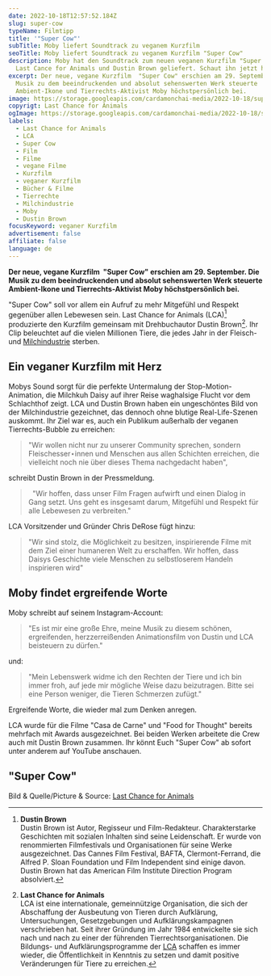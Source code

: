 ```yaml
---
date: 2022-10-18T12:57:52.184Z
slug: super-cow
typeName: Filmtipp
title: '"Super Cow"'
subTitle: Moby liefert Soundtrack zu veganem Kurzfilm
seoTitle: Moby liefert Soundtrack zu veganem Kurzfilm "Super Cow"
description: Moby hat den Soundtrack zum neuen veganen Kurzfilm "Super Cow" von
  Last Cance for Animals und Dustin Brown geliefert. Schaut ihn jetzt hier an!
excerpt: Der neue, vegane Kurzfilm  "Super Cow" erschien am 29. September. Die
  Musik zu dem beeindruckenden und absolut sehenswerten Werk steuerte
  Ambient-Ikone und Tierrechts-Aktivist Moby höchstpersönlich bei.
image: https://storage.googleapis.com/cardamonchai-media/2022-10-18/super-cow-last-chance-for-animals-jpeg-imagine-080808_1a1b1b_1024_768/640.webp
copyrigt: Last Chance for Animals
ogImage: https://storage.googleapis.com/cardamonchai-media/2022-10-18/super-cow-last-chance-for-animals-fb-jpeg-imagine-080808_252626_1200_628/640.webp
labels:
  - Last Chance for Animals
  - LCA
  - Super Cow
  - Film
  - Filme
  - vegane Filme
  - Kurzfilm
  - veganer Kurzfilm
  - Bücher & Filme
  - Tierrechte
  - Milchindustrie
  - Moby
  - Dustin Brown
focusKeyword: veganer Kurzfilm
advertisement: false
affiliate: false
language: de
---
```

**Der neue, vegane Kurzfilm  "Super Cow" erschien am 29. September. Die Musik zu dem beeindruckenden und absolut sehenswerten Werk steuerte Ambient-Ikone und Tierrechts-Aktivist Moby höchstpersönlich bei.**

"Super Cow" soll vor allem ein Aufruf zu mehr Mitgefühl und Respekt gegenüber allen Lebewesen sein. Last Chance for Animals (LCA)[^1] produzierte den Kurzfilm gemeinsam mit Drehbuchautor Dustin Brown[^2]. Ihr Clip beleuchtet auf die vielen Millionen Tiere, die jedes Jahr in der Fleisch- und [Milchindustrie](/2014/09/pflanzenmilch-wieso-denn-bloss/) sterben.

## Ein veganer Kurzfilm mit Herz

Mobys Sound sorgt für die perfekte Untermalung der Stop-Motion-Animation, die Milchkuh Daisy auf ihrer Reise waghalsige Flucht vor dem Schlachthof zeigt. LCA und Dustin Brown haben ein ungeschöntes Bild von der Milchindustrie gezeichnet, das dennoch ohne blutige Real-Life-Szenen auskommt. Ihr Ziel war es, auch ein Publikum außerhalb der veganen Tierrechts-Bubble zu erreichen:

> "Wir wollen nicht nur zu unserer Community sprechen, sondern Fleischesser⋆innen und Menschen aus allen Schichten erreichen, die vielleicht noch nie über dieses Thema nachgedacht haben", 

schreibt Dustin Brown in der Pressmeldung.

>   "Wir hoffen, dass unser Film Fragen aufwirft und einen Dialog in Gang setzt. Uns geht es insgesamt darum, Mitgefühl und Respekt für alle Lebewesen zu verbreiten."

LCA Vorsitzender und Gründer Chris DeRose fügt hinzu:

> "Wir sind stolz, die Möglichkeit zu besitzen, inspirierende Filme mit dem Ziel einer humaneren Welt zu erschaffen. Wir hoffen, dass Daisys Geschichte viele Menschen zu selbstloserem Handeln inspirieren wird"

## Moby findet ergreifende Worte

Moby schreibt auf seinem Instagram-Account:

> "Es ist mir eine große Ehre, meine Musik zu diesem schönen, ergreifenden, herzzerreißenden Animationsfilm von Dustin und LCA beisteuern zu dürfen."

und:

> "Mein Lebenswerk widme ich den Rechten der Tiere und ich bin immer froh, auf jede mir mögliche Weise dazu beizutragen. Bitte sei eine Person weniger, die Tieren Schmerzen zufügt."

Ergreifende Worte, die wieder mal zum Denken anregen.

LCA wurde für die Filme "Casa de Carne" und "Food for Thought" bereits mehrfach mit Awards ausgezeichnet. Bei beiden Werken arbeitete die Crew auch mit Dustin Brown zusammen. Ihr könnt Euch "Super Cow" ab sofort unter anderem auf YouTube anschauen.

## "Super Cow"

<YouTube id="AXeuRXWsQaY" />

[^1]: **Dustin Brown**   
Dustin Brown ist Autor, Regisseur und Film-Redakteur. Charakterstarke Geschichten mit sozialen Inhalten sind seine Leidenschaft. Er wurde von renommierten Filmfestivals und Organisationen für seine Werke ausgezeichnet. Das Cannes Film Festival, BAFTA, Clermont-Ferrand, die Alfred P. Sloan Foundation und Film Independent sind einige davon. Dustin Brown hat das American Film Institute Direction Program absolviert.

[^2]: **Last Chance for Animals**   
LCA ist eine internationale, gemeinnützige Organisation, die sich der Abschaffung der Ausbeutung von Tieren durch Aufklärung, Untersuchungen, Gesetzgebungen und Aufklärungskampagnen verschrieben hat. Seit ihrer Gründung im Jahr 1984 entwickelte sie sich nach und nach zu einer der führenden Tierrechtsorganisationen. Die Bildungs- und Aufklärungsprogramme der [LCA](https://www.lcanimal.org/) schaffen es immer wieder, die Öffentlichkeit in Kenntnis zu setzen und damit positive Veränderungen für Tiere zu erreichen.

Bild & Quelle/Picture & Source: [Last Chance for Animals](https://www.lcanimal.org/)